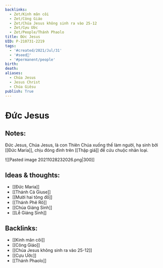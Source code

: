 ```yaml
---
backlinks:
  - Zet/Kinh mân côi
  - Zet/Công Giáo
  - Zet/Chúa Jesus không sinh ra vào 25-12
  - Zet/Cựu Ước
  - Zet/People/Thánh Phaolo
title: Đức Jesus
UID: P-210731-2219
tags:
  - '#created/2021/Jul/31'
  - '#seed🥜'
  - '#permanent/people'
birth: 
death: 
aliases:
  - Chúa Jesus
  - Jesus Christ
  - Chúa Giêsu
publish: True
---
```

# Đức Jesus

## Notes:

Đức Jesus, Chúa Jesus, là con Thiên Chúa xuống thế làm người, hạ sinh bởi [[Đức Maria]], chịu đóng đinh trên [[Thập giá]] để cứu chuộc nhân loại.

![[Pasted image 20211028232026.png|300]]

## Ideas & thoughts:
- [[Đức Maria]]
- [[Thánh Cả Giuse]]
- [[Mười hai tông đồ]]
- [[Thánh Phê Rô]]
- [[Chúa Giáng Sinh]]
- [[Lễ Giáng Sinh]]



## Backlinks:
- [[Kinh mân côi]]
- [[Công Giáo]]
- [[Chúa Jesus không sinh ra vào 25-12]]
- [[Cựu Ước]]
- [[Thánh Phaolo]]
